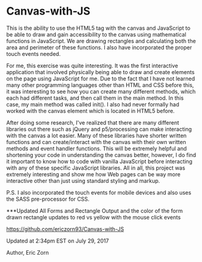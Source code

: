 # Canvas-with-JS

This is the ability to use the HTML5 tag with the canvas and JavaScript to be able to draw and gain accessibility to the canvas using mathematical functions in JavaScript. We are drawing rectangles and calculating both the area and perimeter of these functions. I also have incorporated the proper touch events needed.

For me, this exercise was quite interesting. It was the first interactive application that involved physically being able to draw and create elements on the page using JavaScript for me. Due to the fact that I have not learned many other programming languages other than HTML and CSS before this, it was interesting to see how you can create many different methods, which each had different tasks, and then call them in the main method. In this case, my main method was called init(). I also had never formally had worked with the canvas element which is located in HTML5 before.

After doing some research, I've realized that there are many different libraries out there such as jQuery and p5/processing can make interacting with the canvas a lot easier. Many of these libraries have shorter written functions and can create/interact with the canvas with their own written methods and event handler functions. This will be extremely helpful and shortening your code in understanding the canvas better, however, I do find it important to know how to code with vanilla JavaScript before interacting with any of these specific JavaScript libraries. All in all, this project was extremely interesting and show me how Web pages can be way more interactive other than just using standard styling and markup.

P.S. I also incorporated the touch events for mobile devices and also uses the SASS pre-processor for CSS.

***Updated All Forms and Rectangle Output and the color of the form drawn rectangle updates to red vs yellow with the mouse click events

https://github.com/ericzorn93/Canvas-with-JS

Updated at 2:34pm EST on July 29, 2017

Author, Eric Zorn
